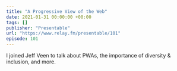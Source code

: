 ```yaml
---
title: "A Progressive View of the Web"
date: 2021-01-31 00:00:00 +00:00
tags: []
publisher: "Presentable"
url: "https://www.relay.fm/presentable/101"
episode: 101
---
```


I joined Jeff Veen to talk about PWAs, the importance of diversity & inclusion, and more.
